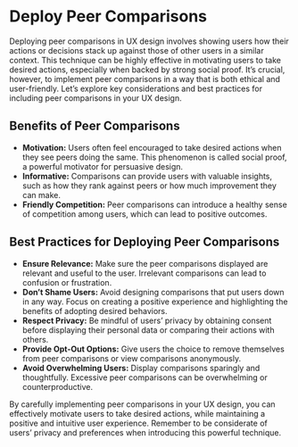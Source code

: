 # Deploy Peer Comparisons

Deploying peer comparisons in UX design involves showing users how their actions or decisions stack up against those of other users in a similar context. This technique can be highly effective in motivating users to take desired actions, especially when backed by strong social proof. It’s crucial, however, to implement peer comparisons in a way that is both ethical and user-friendly. Let’s explore key considerations and best practices for including peer comparisons in your UX design.

## Benefits of Peer Comparisons

- **Motivation:** Users often feel encouraged to take desired actions when they see peers doing the same. This phenomenon is called social proof, a powerful motivator for persuasive design.
- **Informative:** Comparisons can provide users with valuable insights, such as how they rank against peers or how much improvement they can make.
- **Friendly Competition:** Peer comparisons can introduce a healthy sense of competition among users, which can lead to positive outcomes.

## Best Practices for Deploying Peer Comparisons

- **Ensure Relevance:** Make sure the peer comparisons displayed are relevant and useful to the user. Irrelevant comparisons can lead to confusion or frustration.
- **Don’t Shame Users:** Avoid designing comparisons that put users down in any way. Focus on creating a positive experience and highlighting the benefits of adopting desired behaviors.
- **Respect Privacy:** Be mindful of users’ privacy by obtaining consent before displaying their personal data or comparing their actions with others.
- **Provide Opt-Out Options:** Give users the choice to remove themselves from peer comparisons or view comparisons anonymously.
- **Avoid Overwhelming Users:** Display comparisons sparingly and thoughtfully. Excessive peer comparisons can be overwhelming or counterproductive.

By carefully implementing peer comparisons in your UX design, you can effectively motivate users to take desired actions, while maintaining a positive and intuitive user experience. Remember to be considerate of users’ privacy and preferences when introducing this powerful technique.
